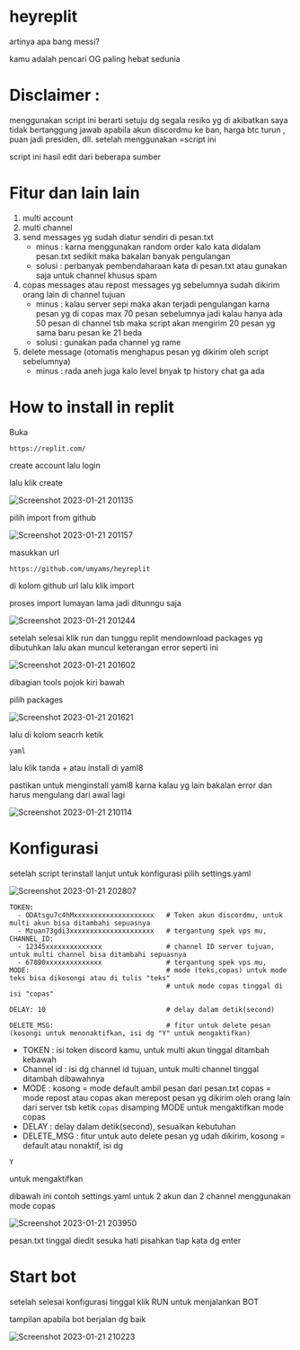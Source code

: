 # heyreplit
artinya apa bang messi?


kamu adalah pencari OG paling hebat sedunia

# Disclaimer :
menggunakan script ini berarti setuju dg segala resiko yg di akibatkan
saya tidak bertanggung jawab apabila akun discordmu ke ban, harga btc turun , puan jadi presiden, dll. setelah menggunakan =script ini

script ini hasil edit dari beberapa sumber


# Fitur dan lain lain
1. multi account
2. multi channel
3. send messages yg sudah diatur sendiri di pesan.txt
   - minus : karna menggunakan random order kalo kata didalam pesan.txt sedikit maka bakalan banyak pengulangan 
   - solusi : perbanyak pembendaharaan kata di pesan.txt atau gunakan saja untuk channel khusus spam
4. copas messages atau repost messages yg sebelumnya sudah dikirim orang lain di channel tujuan
   - minus : kalau server sepi maka akan terjadi pengulangan karna pesan yg di copas max 70 pesan sebelumnya
             jadi kalau hanya ada 50 pesan di channel tsb maka script akan mengirim 20 pesan yg sama baru pesan ke 21 beda
   - solusi : gunakan pada channel yg rame 
5. delete message (otomatis menghapus pesan yg dikirim oleh script sebelumnya)
   - minus : rada aneh juga kalo level bnyak tp history chat ga ada

# How to install in replit
Buka 
```
https://replit.com/
```
create account lalu login


lalu klik create


![Screenshot 2023-01-21 201135](https://user-images.githubusercontent.com/87502414/213868637-bd359163-272e-46f8-a8b3-49912819d0f6.png)



pilih import from github



![Screenshot 2023-01-21 201157](https://user-images.githubusercontent.com/87502414/213868649-ce9b1bf7-5acd-44de-912c-add9f7b3c5e4.png)



masukkan url 
```
https://github.com/umyams/heyreplit
```
di kolom github url lalu klik import



proses import lumayan lama jadi ditunngu saja


![Screenshot 2023-01-21 201244](https://user-images.githubusercontent.com/87502414/213868657-b826ddf8-3bec-46ae-840b-4f910738e50e.png)



setelah selesai klik run dan tunggu replit mendownload packages yg dibutuhkan
lalu akan muncul keterangan error seperti ini



![Screenshot 2023-01-21 201602](https://user-images.githubusercontent.com/87502414/213868779-442b3c18-3052-4bc2-938b-82220b673de6.png)


dibagian tools pojok kiri bawah


pilih packages


![Screenshot 2023-01-21 201621](https://user-images.githubusercontent.com/87502414/213868851-46c9565e-86d1-40b5-9435-25ffaa3db428.png)


lalu di kolom seacrh ketik 
```
yaml
```

lalu klik tanda + atau install di yaml8

pastikan untuk menginstall yaml8 karna kalau yg lain bakalan error dan harus mengulang dari awal lagi


![Screenshot 2023-01-21 210114](https://user-images.githubusercontent.com/87502414/213870512-2e9bf8c7-943a-404a-b23d-225394c1a220.png)




# Konfigurasi
setelah script terinstall lanjut untuk konfigurasi
pilih settings.yaml

![Screenshot 2023-01-21 202807](https://user-images.githubusercontent.com/87502414/213868963-9c60e6e1-b993-4891-ab54-b8043113aa4b.png)


```
TOKEN: 
  - ODAtsgu7c4hMxxxxxxxxxxxxxxxxxxxx   # Token akun discordmu, untuk multi akun bisa ditambahi sepuasnya
  - Mzuan73gdi3xxxxxxxxxxxxxxxxxxxxx   # tergantung spek vps mu, 
CHANNEL_ID: 
  - 12345xxxxxxxxxxxxxx                # channel ID server tujuan, untuk multi channel bisa ditambahi sepuasnya
  - 67890xxxxxxxxxxxxxx                # tergantung spek vps mu,
MODE:                                  # mode (teks,copas) untuk mode teks bisa dikosongi atau di tulis "teks"
                                       # untuk mode copas tinggal di isi "copas" 
                                       
DELAY: 10                              # delay dalam detik(second)

DELETE_MSG:                            # fitur untuk delete pesan (kosongi untuk menonaktifkan, isi dg "Y" untuk mengaktifkan)
```

* TOKEN :      isi token discord kamu, untuk multi akun tinggal ditambah kebawah 
* Channel id : isi dg channel id tujuan, untuk multi channel tinggal ditambah dibawahnya
* MODE :       kosong = mode default ambil pesan dari pesan.txt
               copas = mode repost atau copas akan merepost pesan yg dikirim oleh orang lain dari server tsb
               ketik 
               ```
               copas
               ``` 
               disamping MODE untuk mengaktifkan mode copas
* DELAY :      delay dalam detik(second), sesuaikan kebutuhan 
* DELETE_MSG : fitur untuk auto delete pesan yg udah dikirim, kosong = default atau nonaktif, isi dg 
```
Y
```
untuk mengaktifkan


dibawah ini contoh settings.yaml untuk 2 akun dan 2 channel menggunakan mode copas



![Screenshot 2023-01-21 203950](https://user-images.githubusercontent.com/87502414/213870824-691a3c57-6c73-4c00-ab97-fb1d51247c84.png)




pesan.txt
tinggal diedit sesuka hati pisahkan tiap kata dg enter

# Start bot
setelah selesai konfigurasi tinggal klik RUN untuk menjalankan BOT


tampilan apabila bot berjalan dg baik


![Screenshot 2023-01-21 210223](https://user-images.githubusercontent.com/87502414/213870630-1793f538-4cf3-48d5-99bd-9ff4a66209d7.png)
